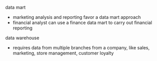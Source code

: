 data mart
- marketing analysis and reporting favor a data mart approach 
- financial analyst can use a finance data mart to carry out financial reporting 

data warehouse
- requires data from multiple branches from a company, like sales, marketing, store management, customer loyalty 